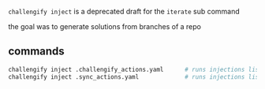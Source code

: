
`challengify inject` is a deprecated draft for the `iterate` sub command

the goal was to generate solutions from branches of a repo

## commands

``` bash
challengify inject .challengify_actions.yaml      # runs injections listed in file
challengify inject .sync_actions.yaml             # runs injections listed in file
```
